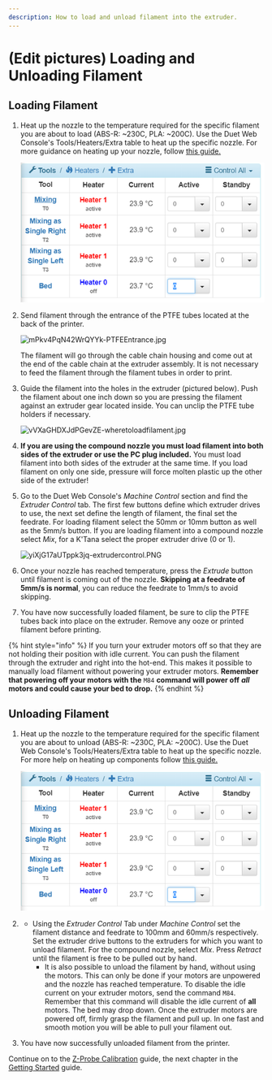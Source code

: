 ```yaml
---
description: How to load and unload filament into the extruder.
---
```


# \(Edit pictures\) Loading and Unloading Filament

## Loading Filament

1. Heat up the nozzle to the temperature required for the specific filament you are about to load \(ABS-R: ~230C, PLA: ~200C\). Use the Duet Web Console's Tools/Heaters/Extra table to heat up the specific nozzle. For more guidance on heating up your nozzle, follow [this guide.](https://m3d.gitbook.io/promega-docs/getting-started/heating-the-bed-and-nozzles)

   ![ZzzciCea9XJ9Ev9A-heatingbed.PNG](../.gitbook/assets/zzzcicea9xj9ev9a-heatingbed-1%20%281%29.PNG)

2. Send filament through the entrance of the PTFE tubes located at the back of the printer.

   ![mPkv4PqN42WrQYYk-PTFEEntrance.jpg](../.gitbook/assets/mpkv4pqn42wrqyyk-ptfeentrance.jpg)

   The filament will go through the cable chain housing and come out at the end of the cable chain at the extruder assembly. It is not necessary to feed the filament through the filament tubes in order to print.

3. Guide the filament into the holes in the extruder \(pictured below\). Push the filament about one inch down so you are pressing the filament against an extruder gear located inside. You can unclip the PTFE tube holders if necessary.

   ![vVXaGHDXJdPGevZE-wheretoloadfilament.jpg](../.gitbook/assets/vvxaghdxjdpgevze-wheretoloadfilament.jpg)

4. **If you are using the compound nozzle you must load filament into both sides of the extruder or use the PC plug included.** You must load filament into both sides of the extruder at the same time. If you load filament on only one side, pressure will force molten plastic up the other side of the extruder!
5. Go to the Duet Web Console's _Machine Control_ section and find the _Extruder Control_ tab. The first few buttons define which extruder drives to use, the next set define the length of filament, the final set the feedrate. For loading filament select the 50mm or 10mm button as well as the 5mm/s button. If you are loading filament into a compound nozzle select _Mix_, for a K'Tana select the proper extruder drive \(0 or 1\).

   ![yiXjG17aUTppk3jq-extrudercontrol.PNG](../.gitbook/assets/yixjg17autppk3jq-extrudercontrol.PNG)

6. Once your nozzle has reached temperature, press the _Extrude_ button until filament is coming out of the nozzle. **Skipping at a feedrate of 5mm/s is normal**, you can reduce the feedrate to 1mm/s to avoid skipping.
7. You have now successfully loaded filament, be sure to clip the PTFE tubes back into place on the extruder. Remove any ooze or printed filament before printing.

{% hint style="info" %}
If you turn your extruder motors off so that they are not holding their position with idle current. You can push the filament through the extruder and right into the hot-end. This makes it possible to manually load filament without powering your extruder motors. **Remember that powering off your motors with the** `M84` **command will power off** _**all**_ **motors and could cause your bed to drop.**
{% endhint %}

## Unloading Filament

1. Heat up the nozzle to the temperature required for the specific filament you are about to unload \(ABS-R: ~230C, PLA: ~200C\). Use the Duet Web Console's Tools/Heaters/Extra table to heat up the specific nozzle. For more help on heating up components follow [this guide.](https://m3d.gitbook.io/promega-docs/getting-started/heating-the-bed-and-nozzles)

   ![ZzzciCea9XJ9Ev9A-heatingbed.PNG](../.gitbook/assets/zzzcicea9xj9ev9a-heatingbed-1.PNG)

2. * Using the _Extruder Control_ Tab under _Machine Control_ set the filament distance and feedrate to 100mm and 60mm/s respectively. Set the extruder drive buttons to the extruders for which you want to unload filament. For the compound nozzle, select _Mix_. Press _Retract_ until the filament is free to be pulled out by hand.
     * It is also possible to unload the filament by hand, without using the motors. This can only be done if your motors are unpowered and the nozzle has reached temperature. To disable the idle current on your extruder motors, send the command `M84`. Remember that this command will disable the idle current of **all** motors. The bed may drop down. Once the extruder motors are powered off, firmly grasp the filament and pull up. In one fast and smooth motion you will be able to pull your filament out.    
3. You have now successfully unloaded filament from the printer.

Continue on to the [Z-Probe Calibration](https://m3d.gitbook.io/promega-docs/getting-started/z-probe-calibration) guide, the next chapter in the [Getting Started](https://m3d.gitbook.io/promega-docs/getting-started) guide.


